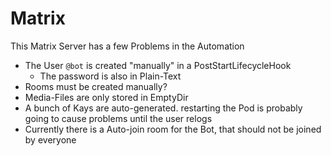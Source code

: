 # Matrix

This Matrix Server has a few Problems in the Automation

* The User `@bot` is created "manually" in a PostStartLifecycleHook
  * The password is also in Plain-Text
* Rooms must be created manually?
* Media-Files are only stored in EmptyDir
* A bunch of Kays are auto-generated. restarting the Pod is probably going to cause problems until the user relogs
* Currently there is a Auto-join room for the Bot, that should not be joined by everyone
